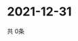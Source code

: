 # 2021-12-31
  共 0条

  <!-- BEGIN -->
  <!-- 最后更新时间Fri Dec 31 2021 13:14:18 GMT+0000 (Coordinated Universal Time) -->
  
  <!-- END -->
  
  